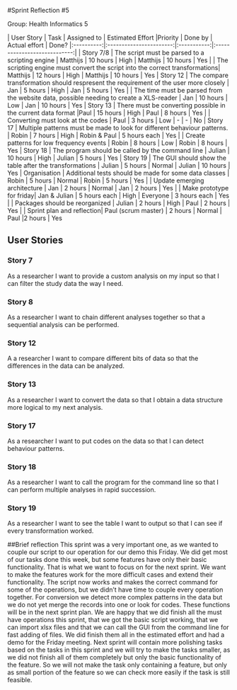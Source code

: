 #Sprint Reflection #5

Group: Health Informatics 5

| User Story | Task 			       | Assigned to | Estimated Effort             |Priority | Done by | Actual effort | Done?
|:----------:|:-----------------------:|:-----------:|:----------------------------:|
| Story 7/8  | The script must be parsed to a scripting engine | Matthijs    | 10 hours | High | Matthijs | 10 hours | Yes
|			 | The scripting engine must convert the script into the correct transformations| Matthijs | 12 hours | High | Matthijs | 10 hours | Yes
| Story 12	 |	The compare transformation should respresent the requirement of the user more closely | Jan | 5 hours | High | Jan | 5 hours | Yes
|		|	The time must be parsed from the website data, possible needing to create a XLS-reader | Jan | 10 hours | Low | Jan | 10 hours | Yes
| Story 13   | There must be converting possible in the current data format |Paul | 15 hours | High | Paul | 8 hours | Yes
|			|	Converting must look at the codes | Paul | 3 hours | Low | - | - | No
| Story 17  | Multiple patterns must be made to look for different behaviour patterns. | Robin | 7 hours | High | Robin & Paul | 5 hours each | Yes
| 		 |	Create patterns for low frequency events | Robin | 8 hours |  Low | Robin | 8 hours | Yes
| Story 18 | The program should be called by the command line | Julian | 10 hours | High | Julian | 5 hours | Yes
|		Story 19	| The GUI should show the table after the transformations | Julian | 5 hours | Normal | Julian | 10 hours | Yes
| Organisation		|	Additional tests should be made for some data classes | Robin | 5 hours | Normal | Robin | 5 hours | Yes
| 	 | Update emerging architecture | Jan | 2 hours | Normal | Jan | 2 hours | Yes
|  | Make prototype for friday| Jan & Julian | 5 hours each | High | Everyone | 3 hours each | Yes
|	| Packages should be reorganized | Julian | 2 hours | High | Paul | 2 hours | Yes
|  | Sprint plan and reflection| Paul (scrum master) | 2 hours | Normal | Paul |2 hours | Yes

## User Stories

### Story 7

As a researcher I want to provide a custom analysis on my input so that I can filter the study data the way I need.

### Story 8

As a researcher I want to chain different analyses together so that a sequential analysis can be performed.

### Story 12

A a researcher I want to compare different bits of data so that the differences in the data can be analyzed.

### Story 13

As a researcher I want to convert the data so that I obtain a data structure more logical to my next analysis.

### Story 17
As a researcher I want to put codes on the data so that I can detect behaviour patterns.

### Story 18
As a researcher I want to call the program for the command line so that I can perform multiple analyses in rapid succession.

### Story 19
As a researcher I want to see the table I want to output so that I can see if every transformation worked.

##Brief reflection
This sprint was a very important one, as we wanted to couple our script to our operation for our demo this Friday. We did get most of our tasks done this week, but some features have only their basic functionality. That is what we want to focus on for the next sprint. We want to make the features work for the more difficult cases and extend their functionality. The script now works and makes the correct command for some of the operations, but we didn’t have time to couple every operation together. For conversion we detect more complex patterns in the data but we do not yet merge the records into one or look for codes. These functions will be in the next sprint plan. We are happy that we did finish all the must have operations this sprint, that we got the basic script working, that we can import xlsx files and that we can call the GUI from the command line for fast adding of files. We did finish them all in the estimated effort and had a demo for the Friday meeting. Next sprint will contain more polishing tasks based on the tasks in this sprint and we will try to make the tasks smaller, as we did not finish all of them completely but only the basic functionality of the feature. So we will not make the task only containing a feature, but only as small portion of the feature so we can check more easily if the task is still feasible. 
